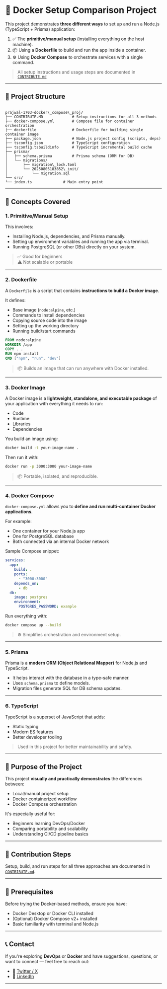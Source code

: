 
# 🐳 Docker Setup Comparison Project

This project demonstrates **three different ways** to set up and run a Node.js (TypeScript + Prisma) application:

1. ✅ The **primitive/manual setup** (installing everything on the host machine).
2. 📦 Using a **Dockerfile** to build and run the app inside a container.
3. ⚙️ Using **Docker Compose** to orchestrate services with a single command.

> All setup instructions and usage steps are documented in [`CONTRIBUTE.md`](./CONTRIBUTE.md)

---

## 📁 Project Structure

```

prajwal-1703-docker\_compose\_proj/
├── CONTRIBUTE.MD             # Setup instructions for all 3 methods
├── docker-compose.yml        # Compose file for container orchestration
├── dockerfile                # Dockerfile for building single container image
├── package.json              # Node.js project config (scripts, deps)
├── tsconfig.json             # TypeScript configuration
├── tsconfig.tsbuildinfo      # TypeScript incremental build cache
├── prisma/
│   ├── schema.prisma         # Prisma schema (ORM for DB)
│   └── migrations/
│       ├── migration\_lock.toml
│       └── 20250805183852\_init/
│           └── migration.sql
└── src/
└── index.ts              # Main entry point

````

---

## 📘 Concepts Covered

### 1. **Primitive/Manual Setup**
This involves:
- Installing Node.js, dependencies, and Prisma manually.
- Setting up environment variables and running the app via terminal.
- Running PostgreSQL (or other DBs) directly on your system.

> ✅ Good for beginners  
> ⚠️ Not scalable or portable

---

### 2. **Dockerfile**
A `Dockerfile` is a script that contains **instructions to build a Docker image**.

It defines:
- Base image (`node:alpine`, etc.)
- Commands to install dependencies
- Copying source code into the image
- Setting up the working directory
- Running build/start commands

```dockerfile
FROM node:alpine
WORKDIR /app
COPY . .
RUN npm install
CMD ["npm", "run", "dev"]
````

> 📦 Builds an image that can run anywhere with Docker installed.

---

### 3. **Docker Image**

A Docker image is a **lightweight, standalone, and executable package** of your application with everything it needs to run:

* Code
* Runtime
* Libraries
* Dependencies

You build an image using:

```bash
docker build -t your-image-name .
```

Then run it with:

```bash
docker run -p 3000:3000 your-image-name
```

> 📦 Portable, isolated, and reproducible.

---

### 4. **Docker Compose**

`docker-compose.yml` allows you to **define and run multi-container Docker applications**.

For example:

* One container for your Node.js app
* One for PostgreSQL database
* Both connected via an internal Docker network

Sample Compose snippet:

```yaml
services:
  app:
    build: .
    ports:
      - "3000:3000"
    depends_on:
      - db
  db:
    image: postgres
    environment:
      POSTGRES_PASSWORD: example
```

Run everything with:

```bash
docker compose up --build
```

> ⚙️ Simplifies orchestration and environment setup.

---

### 5. **Prisma**

Prisma is a **modern ORM (Object Relational Mapper)** for Node.js and TypeScript.

* It helps interact with the database in a type-safe manner.
* Uses `schema.prisma` to define models.
* Migration files generate SQL for DB schema updates.

---

### 6. **TypeScript**

TypeScript is a superset of JavaScript that adds:

* Static typing
* Modern ES features
* Better developer tooling

> Used in this project for better maintainability and safety.

---

## 🎯 Purpose of the Project

This project **visually and practically demonstrates** the differences between:

* Local/manual project setup
* Docker containerized workflow
* Docker Compose orchestration

It's especially useful for:

* Beginners learning DevOps/Docker
* Comparing portability and scalability
* Understanding CI/CD pipeline basics

---

## 🔗 Contribution Steps

Setup, build, and run steps for all three approaches are documented in [`CONTRIBUTE.md`](./CONTRIBUTE.md).

---

## 📌 Prerequisites

Before trying the Docker-based methods, ensure you have:

* Docker Desktop or Docker CLI installed
* (Optional) Docker Compose v2+ installed
* Basic familiarity with terminal and Node.js

---

## 📞 Contact

If you're exploring **DevOps** or **Docker** and have suggestions, questions, or want to connect — feel free to reach out:

- 🔗 [Twitter / X](https://x.com/deva_1703)
- 🔗 [LinkedIn](https://www.linkedin.com/in/prajwal-athare-a4074628a/)

---


